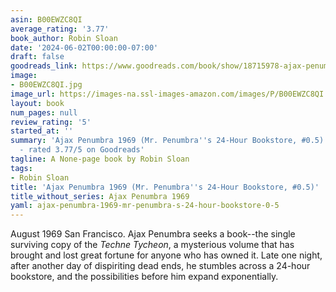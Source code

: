 ```yaml
---
asin: B00EWZC8QI
average_rating: '3.77'
book_author: Robin Sloan
date: '2024-06-02T00:00:00-07:00'
draft: false
goodreads_link: https://www.goodreads.com/book/show/18715978-ajax-penumbra-1969
image:
- B00EWZC8QI.jpg
image_url: https://images-na.ssl-images-amazon.com/images/P/B00EWZC8QI.01._SCLZZZZZZZ.jpg
layout: book
num_pages: null
review_rating: '5'
started_at: ''
summary: 'Ajax Penumbra 1969 (Mr. Penumbra''s 24-Hour Bookstore, #0.5) by Robin Sloan
  - rated 3.77/5 on Goodreads'
tagline: A None-page book by Robin Sloan
tags:
- Robin Sloan
title: 'Ajax Penumbra 1969 (Mr. Penumbra''s 24-Hour Bookstore, #0.5)'
title_without_series: Ajax Penumbra 1969
yaml: ajax-penumbra-1969-mr-penumbra-s-24-hour-bookstore-0-5
---
```


August 1969 San Francisco. Ajax Penumbra seeks a book--the single surviving copy of the <i>Techne Tycheon</i>, a mysterious volume that has brought and lost great fortune for anyone who has owned it. Late one night, after another day of dispiriting dead ends, he stumbles across a 24-hour bookstore, and the possibilities before him expand exponentially.